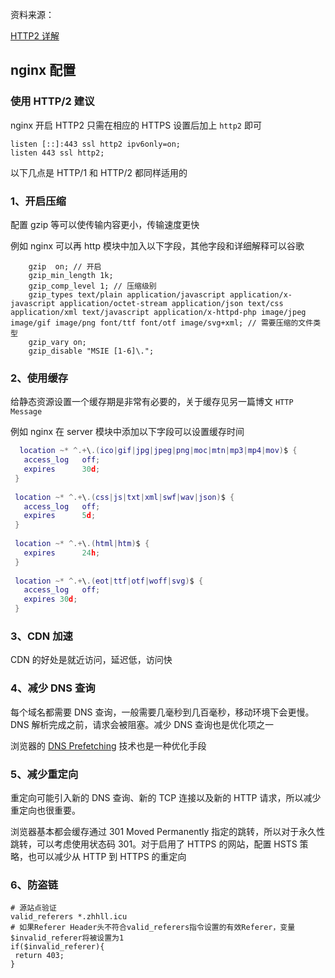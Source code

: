 资料来源：

[HTTP2 详解](https://blog.csdn.net/z69183787/article/details/106643647/)

## nginx 配置

### 使用 HTTP/2 建议

nginx 开启 HTTP2 只需在相应的 HTTPS 设置后加上 `http2` 即可

```
listen [::]:443 ssl http2 ipv6only=on;
listen 443 ssl http2;
```

以下几点是 HTTP/1 和 HTTP/2 都同样适用的

### 1、开启压缩

配置 gzip 等可以使传输内容更小，传输速度更快

例如 nginx 可以再 http 模块中加入以下字段，其他字段和详细解释可以谷歌

```shell
    gzip  on; // 开启
    gzip_min_length 1k;
    gzip_comp_level 1; // 压缩级别
    gzip_types text/plain application/javascript application/x-javascript application/octet-stream application/json text/css application/xml text/javascript application/x-httpd-php image/jpeg image/gif image/png font/ttf font/otf image/svg+xml; // 需要压缩的文件类型
    gzip_vary on;
    gzip_disable "MSIE [1-6]\.";
```

### 2、使用缓存

给静态资源设置一个缓存期是非常有必要的，关于缓存见另一篇博文 `HTTP Message`

例如 nginx 在 server 模块中添加以下字段可以设置缓存时间

```lua
  location ~* ^.+\.(ico|gif|jpg|jpeg|png|moc|mtn|mp3|mp4|mov)$ {
   access_log   off;
   expires      30d;
 }
 
 location ~* ^.+\.(css|js|txt|xml|swf|wav|json)$ {
   access_log   off;
   expires      5d;
 }
 
 location ~* ^.+\.(html|htm)$ {
   expires      24h;
 }
 
 location ~* ^.+\.(eot|ttf|otf|woff|svg)$ {
   access_log   off;
   expires 30d;
 }
```

### 3、CDN 加速

CDN 的好处是就近访问，延迟低，访问快

### 4、减少 DNS 查询

每个域名都需要 DNS 查询，一般需要几毫秒到几百毫秒，移动环境下会更慢。DNS 解析完成之前，请求会被阻塞。减少 DNS 查询也是优化项之一

浏览器的 [DNS Prefetching](https://en.wikipedia.org/wiki/Link_prefetching) 技术也是一种优化手段

### 5、减少重定向

重定向可能引入新的 DNS 查询、新的 TCP 连接以及新的 HTTP 请求，所以减少重定向也很重要。

浏览器基本都会缓存通过 301 Moved Permanently 指定的跳转，所以对于永久性跳转，可以考虑使用状态码 301。对于启用了 HTTPS 的网站，配置 HSTS 策略，也可以减少从 HTTP 到 HTTPS 的重定向

### 6、防盗链

```shell
# 源站点验证
valid_referers *.zhhll.icu
# 如果Referer Header头不符合valid_referers指令设置的有效Referer，变量$invalid_referer将被设置为1
if($invalid_referer){
 return 403;
}
```

